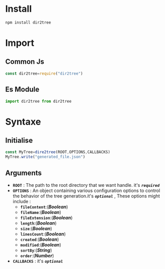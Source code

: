 # Install
```bash
npm install dir2tree
```
# Import
## Common Js
```js
const dir2tree=require("dir2tree")
```
## Es Module
```js
import dir2tree from dir2tree
```
# Syntaxe
## Initialise
```js
const MyTree=dire2tree(ROOT,OPTIONS,CALLBACKS)
MyTree.write("generated_file.json")
```
## Arguments
- **`ROOT`** : The path to the root directory that we want handle. it's ***`required`***
- **`OPTIONS`** : An object containing various configuration options to control the behavior of the tree generation.it's ***`optional`*** , These options might include :
  - **`fileContent`**:(***Boolean***)
  - **`fileName`**:(***Boolean***)
  - **`fileExtension`**:(***Boolean***)
  - **`length`**:(***Boolean***)
  - **`size`**:(***Boolean***)
  - **`linesCount`**:(***Boolean***)
  - **`created`**:(***Boolean***)
  - **`modified`**:(***Boolean***)
  - **`sortBy`**:(***String***)
  - **`order`**:(***Number***)
- **`CALLBACKS`** : it's ***`optional`*** 
